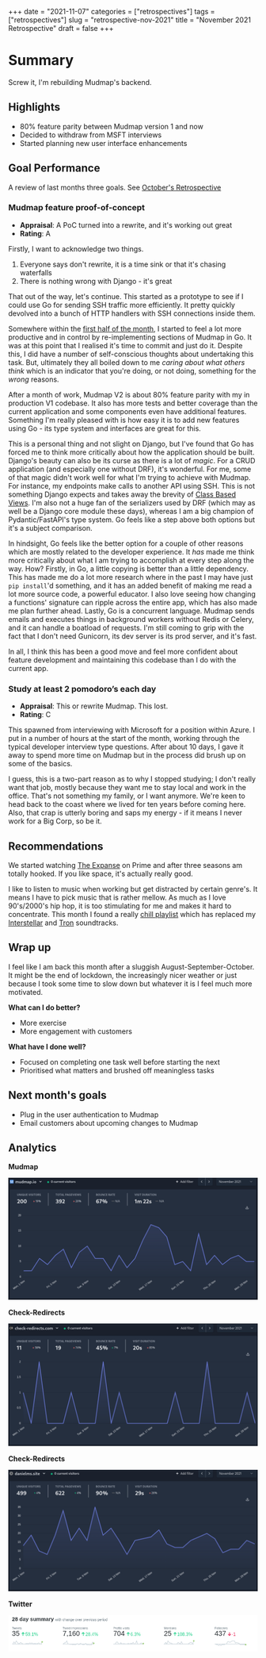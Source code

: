+++
date = "2021-11-07"
categories = ["retrospectives"]
tags = ["retrospectives"]
slug = "retrospective-nov-2021"
title = "November 2021 Retrospective"
draft = false
+++

# Summary

Screw it, I'm rebuilding Mudmap's backend.

## Highlights

- 80% feature parity between Mudmap version 1 and now
- Decided to withdraw from MSFT interviews
- Started planning new user interface enhancements

## Goal Performance

A review of last months three goals. See [October's Retrospective][old-retro]

[old-retro]: /retrospectives/2021/retrospective-oct-2021/

### Mudmap feature proof-of-concept

- **Appraisal**: A PoC turned into a rewrite, and it's working out great
- **Rating**: A

Firstly, I want to acknowledge two things.

1. Everyone says don't rewrite, it is a time sink or that it's chasing waterfalls
1. There is nothing wrong with Django - it's great

That out of the way, let's continue. This started as a prototype to see if I could use Go for 
sending SSH traffic more efficiently. It pretty quickly devolved into a bunch 
of HTTP handlers with SSH connections inside them.

Somewhere within the [first half of the month][0], I started to feel a lot more productive and in 
control by re-implementing sections of Mudmap in Go. It was at this point that I realised it's 
time to commit and just do it. Despite this, I did have a number of self-conscious 
thoughts about undertaking this task. But, ultimately they all boiled down to me *caring about what 
others think* which is an indicator that you're doing, or not doing, something for the *wrong* 
reasons.

After a month of work, Mudmap V2 is about 80% feature parity with my in production V1 codebase. 
It also has more tests and better coverage than the current application and some components 
even have additional features. Something I'm really pleased with is how easy it is to add new 
features using Go - its type system and interfaces are great for this. 

This is a personal thing and not slight on Django, but I've found that Go has forced me to think 
more critically about how the application should be built. Django's beauty can also be its curse 
as there is a lot of *magic*. For a CRUD application (and especially one without DRF), it's 
wonderful. For me, some of that magic didn't work well for what I'm trying to achieve with 
Mudmap. For instance, my endpoints make calls to another API using SSH. This is not something 
Django expects and takes away the brevity of [Class Based Views][2]. I'm also not a huge fan of 
the serializers used by DRF (which may as well be a Django core module these days), whereas I am 
a big champion of Pydantic/FastAPI's type system. Go feels like a step above both options but 
it's a subject comparison. 

In hindsight, Go feels like the better option for a couple of other reasons which are mostly 
related to the developer experience. It *has* made me think more critically about what I am 
trying to accomplish at every step along the way. How? Firstly, in Go, a little copying 
is better than a little dependency. This has made me do a lot more research where in the 
past I may have just `pip install`'d something, and it has an added benefit of making me read a 
lot more source code, a powerful educator. I also love seeing how changing a functions' signature 
can ripple across the entire app, which has also made me plan further ahead. Lastly, Go is a 
concurrent language. Mudmap sends emails and executes things in background workers without Redis 
or Celery, and it can handle a boatload of requests. I'm still coming to grip with the fact 
that I don't need Gunicorn, its dev server is its prod server, and it's fast.

In all, I think this has been a good move and feel more confident about feature development and 
maintaining this codebase than I do with the current app. 

[0]: https://whatgotdone.com/dansult/2021-11-12
[2]: https://docs.djangoproject.com/en/3.2/topics/class-based-views/intro/

### Study at least 2 pomodoro’s each day

- **Appraisal**: This or rewrite Mudmap. This lost.
- **Rating**: C

This spawned from interviewing with Microsoft for a position within Azure. I put in a number of 
hours at the start of the month, working through the typical developer interview type questions. 
After about 10 days, I gave it away to spend more time on Mudmap but in the process did brush up 
on some of the basics.

I guess, this is a two-part reason as to why I stopped studying; I don't really want that job,
mostly because they want me to stay local and work in the office. That's not something my family,
or I want anymore. We're keen to head back to the coast where we lived for ten years before coming 
here. Also, that crap is utterly boring and saps my energy - if it means I never work for a Big 
Corp, so be it. 

## Recommendations

We started watching [The Expanse][3] on Prime and after three seasons am totally hooked. If you 
like space, it's actually really good.

I like to listen to music when working but get distracted by certain genre's. It means I have to 
pick music that is rather mellow. As much as I love 90's/2000's hip hop, it is too stimulating 
for me and makes it hard to concentrate. This month I found a really [chill playlist][4] which 
has replaced my [Interstellar][5] and [Tron][6] soundtracks.

[4]: https://open.spotify.com/playlist/35fMnNReBETCnQ0CH5CHug
[5]: https://open.spotify.com/album/3B61kSKTxlY36cYgzvf3cP
[6]: https://open.spotify.com/album/3AMXFnwHWXCvNr5NCCpLZI
[3]: https://en.wikipedia.org/wiki/The_Expanse_(TV_series)

## Wrap up

I feel like I am back this month after a sluggish August-September-October. It might be the end of 
lockdown, the 
increasingly nicer weather or just because I took some time to slow down but whatever it is I 
feel much more motivated. 

**What can I do better?**

- More exercise
- More engagement with customers

**What have I done well?**

- Focused on completing one task well before starting the next
- Prioritised what matters and brushed off meaningless tasks

## Next month's goals

- Plug in the user authentication to Mudmap
- Email customers about upcoming changes to Mudmap

## Analytics

**Mudmap**

![](mm-nov-retro.png 'Mudmap plausible stats for November 2021')

**Check-Redirects**

![](cr-nov-retro.png 'Check-Redirects.com plausible stats for November 2021')

**Check-Redirects**

![](danielms-nov-retro.png 'danielms.site plausible stats for November 2021')

**Twitter**

![](twit-nov-retro.png '@dansult twitter stats for November 2021')

[mudmap]: https://mudmap.io/?utm_campaign=retro&utm_source=danielms&utm_medium=blog
